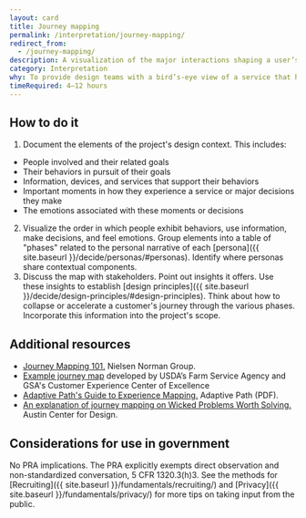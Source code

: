 ```yaml
---
layout: card
title: Journey mapping
permalink: /interpretation/journey-mapping/
redirect_from:
  - /journey-mapping/
description: A visualization of the major interactions shaping a user’s experience of a product or service.
category: Interpretation
why: To provide design teams with a bird’s-eye view of a service that helps them see the sequence of interactions that make up a user’s experience including the complexity, successes, pain points, and emotions users experience along the way.
timeRequired: 4–12 hours
---
```


## How to do it

1. Document the elements of the project's design context. This includes:
  - People involved and their related goals
  - Their behaviors in pursuit of their goals
  - Information, devices, and services that support their behaviors
  - Important moments in how they experience a service or major decisions they make
  - The emotions associated with these moments or decisions
2. Visualize the order in which people exhibit behaviors, use information, make decisions, and feel emotions. Group elements into a table of "phases" related to the personal narrative of each [persona]({{ site.baseurl }}/decide/personas/#personas). Identify where personas share contextual components.
3. Discuss the map with stakeholders. Point out insights it offers. Use these insights to establish [design principles]({{ site.baseurl }}/decide/design-principles/#design-principles). Think about how to collapse or accelerate a customer's journey through the various phases. Incorporate this information into the project's scope.


<section class="method--section method--section--additional-resources" markdown="1">

## Additional resources

- [Journey Mapping 101.](https://www.nngroup.com/articles/journey-mapping-101/) Nielsen Norman Group.
- [Example journey map](https://coe.gsa.gov/coe/farm-loans/index.html#journeymap) developed by USDA’s Farm Service Agency and GSA's Customer Experience Center of Excellence
- [Adaptive Path's Guide to Experience Mapping.](http://adaptivepath.s3.amazonaws.com/apguide/download/Adaptive_Paths_Guide_to_Experience_Mapping.pdf) Adaptive Path (PDF).
- [An explanation of journey mapping on Wicked Problems Worth Solving.](https://www.wickedproblems.com/6_journey_maps.php) Austin Center for Design.
</section>

<section class="method--section method--section--government-considerations" markdown="1" >

## Considerations for use in government  

No PRA implications. The PRA explicitly exempts direct observation and non-standardized conversation, 5 CFR 1320.3(h)3. See the methods for [Recruiting]({{ site.baseurl }}/fundamentals/recruiting/) and [Privacy]({{ site.baseurl }}/fundamentals/privacy/) for more tips on taking input from the public.
</section>
